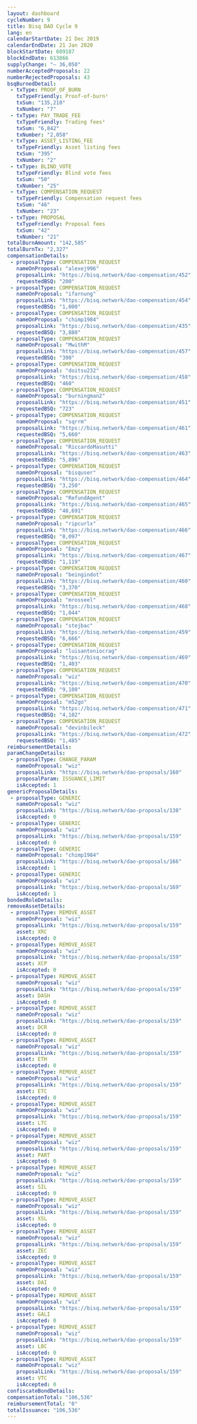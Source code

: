 ```yaml
---
layout: dashboard
cycleNumber: 9
title: Bisq DAO Cycle 9
lang: en
calendarStartDate: 21 Dec 2019
calendarEndDate: 21 Jan 2020
blockStartDate: 609187
blockEndDate: 613866
supplyChange: "— 36,050"
numberAcceptedProposals: 22
numberRejectedProposals: 43
bsqBurnedDetail:
 - txType: PROOF_OF_BURN
   txTypeFriendly: Proof-of-burn¹
   txSum: "135,210"
   txNumber: "7"
 - txType: PAY_TRADE_FEE
   txTypeFriendly: Trading fees²
   txSum: "6,842"
   txNumber: "2,058"
 - txType: ASSET_LISTING_FEE
   txTypeFriendly: Asset listing fees
   txSum: "395"
   txNumber: "2"
 - txType: BLIND_VOTE
   txTypeFriendly: Blind vote fees
   txSum: "50"
   txNumber: "25"
 - txType: COMPENSATION_REQUEST
   txTypeFriendly: Compensation request fees
   txSum: "46"
   txNumber: "23"
 - txType: PROPOSAL
   txTypeFriendly: Proposal fees
   txSum: "42"
   txNumber: "21"
totalBurnAmount: "142,585"
totalBurnTx: "2,327"
compensationDetails: 
 - proposalType: COMPENSATION_REQUEST
   nameOnProposal: "alexej996"
   proposalLink: "https://bisq.network/dao-compensation/452"
   requestedBSQ: "200"
 - proposalType: COMPENSATION_REQUEST
   nameOnProposal: "ifarnung"
   proposalLink: "https://bisq.network/dao-compensation/454"
   requestedBSQ: "1,000"
 - proposalType: COMPENSATION_REQUEST
   nameOnProposal: "chimp1984"
   proposalLink: "https://bisq.network/dao-compensation/435"
   requestedBSQ: "3,880"
 - proposalType: COMPENSATION_REQUEST
   nameOnProposal: "MwithM"
   proposalLink: "https://bisq.network/dao-compensation/457"
   requestedBSQ: "390"
 - proposalType: COMPENSATION_REQUEST
   nameOnProposal: "doitsu232"
   proposalLink: "https://bisq.network/dao-compensation/458"
   requestedBSQ: "460"
 - proposalType: COMPENSATION_REQUEST
   nameOnProposal: "burningman2"
   proposalLink: "https://bisq.network/dao-compensation/451"
   requestedBSQ: "723"
 - proposalType: COMPENSATION_REQUEST
   nameOnProposal: "sqrrm"
   proposalLink: "https://bisq.network/dao-compensation/461"
   requestedBSQ: "5,660"
 - proposalType: COMPENSATION_REQUEST
   nameOnProposal: "RiccardoMasutti"
   proposalLink: "https://bisq.network/dao-compensation/463"
   requestedBSQ: "5,896"
 - proposalType: COMPENSATION_REQUEST
   nameOnProposal: "bisquser"
   proposalLink: "https://bisq.network/dao-compensation/464"
   requestedBSQ: "3,250"
 - proposalType: COMPENSATION_REQUEST
   nameOnProposal: "RefundAgent"
   proposalLink: "https://bisq.network/dao-compensation/465"
   requestedBSQ: "48,691"
 - proposalType: COMPENSATION_REQUEST
   nameOnProposal: "ripcurlx"
   proposalLink: "https://bisq.network/dao-compensation/466"
   requestedBSQ: "8,097"
 - proposalType: COMPENSATION_REQUEST
   nameOnProposal: "Emzy"
   proposalLink: "https://bisq.network/dao-compensation/467"
   requestedBSQ: "1,119"
 - proposalType: COMPENSATION_REQUEST
   nameOnProposal: "beingindot"
   proposalLink: "https://bisq.network/dao-compensation/460"
   requestedBSQ: "3,370"
 - proposalType: COMPENSATION_REQUEST
   nameOnProposal: "mrosseel"
   proposalLink: "https://bisq.network/dao-compensation/468"
   requestedBSQ: "1,044"
 - proposalType: COMPENSATION_REQUEST
   nameOnProposal: "stejbac"
   proposalLink: "https://bisq.network/dao-compensation/459"
   requestedBSQ: "6,666"
 - proposalType: COMPENSATION_REQUEST
   nameOnProposal: "luisantoniocrag"
   proposalLink: "https://bisq.network/dao-compensation/469"
   requestedBSQ: "1,403"
 - proposalType: COMPENSATION_REQUEST
   nameOnProposal: "wiz"
   proposalLink: "https://bisq.network/dao-compensation/470"
   requestedBSQ: "9,100"
 - proposalType: COMPENSATION_REQUEST
   nameOnProposal: "m52go"
   proposalLink: "https://bisq.network/dao-compensation/471"
   requestedBSQ: "4,102"
 - proposalType: COMPENSATION_REQUEST
   nameOnProposal: "devinbileck"
   proposalLink: "https://bisq.network/dao-compensation/472"
   requestedBSQ: "1,485"
reimbursementDetails: 
paramChangeDetails: 
 - proposalType: CHANGE_PARAM
   nameOnProposal: "wiz"
   proposalLink: "https://bisq.network/dao-proposals/160"
   proposalParam: ISSUANCE_LIMIT
   isAccepted: 1
genericProposalDetails: 
 - proposalType: GENERIC
   nameOnProposal: "wiz"
   proposalLink: "https://bisq.network/dao-proposals/138"
   isAccepted: 0
 - proposalType: GENERIC
   nameOnProposal: "wiz"
   proposalLink: "https://bisq.network/dao-proposals/159"
   isAccepted: 0
 - proposalType: GENERIC
   nameOnProposal: "chimp1984"
   proposalLink: "https://bisq.network/dao-proposals/166"
   isAccepted: 1
 - proposalType: GENERIC
   nameOnProposal: "wiz"
   proposalLink: "https://bisq.network/dao-proposals/169"
   isAccepted: 1
bondedRoleDetails: 
removeAssetDetails: 
 - proposalType: REMOVE_ASSET
   nameOnProposal: "wiz"
   proposalLink: "https://bisq.network/dao-proposals/159"
   asset: XRC
   isAccepted: 0
 - proposalType: REMOVE_ASSET
   nameOnProposal: "wiz"
   proposalLink: "https://bisq.network/dao-proposals/159"
   asset: XCP
   isAccepted: 0
 - proposalType: REMOVE_ASSET
   nameOnProposal: "wiz"
   proposalLink: "https://bisq.network/dao-proposals/159"
   asset: DASH
   isAccepted: 0
 - proposalType: REMOVE_ASSET
   nameOnProposal: "wiz"
   proposalLink: "https://bisq.network/dao-proposals/159"
   asset: DCR
   isAccepted: 0
 - proposalType: REMOVE_ASSET
   nameOnProposal: "wiz"
   proposalLink: "https://bisq.network/dao-proposals/159"
   asset: ETH
   isAccepted: 0
 - proposalType: REMOVE_ASSET
   nameOnProposal: "wiz"
   proposalLink: "https://bisq.network/dao-proposals/159"
   asset: ETC
   isAccepted: 0
 - proposalType: REMOVE_ASSET
   nameOnProposal: "wiz"
   proposalLink: "https://bisq.network/dao-proposals/159"
   asset: LTC
   isAccepted: 0
 - proposalType: REMOVE_ASSET
   nameOnProposal: "wiz"
   proposalLink: "https://bisq.network/dao-proposals/159"
   asset: PART
   isAccepted: 0
 - proposalType: REMOVE_ASSET
   nameOnProposal: "wiz"
   proposalLink: "https://bisq.network/dao-proposals/159"
   asset: SIL
   isAccepted: 0
 - proposalType: REMOVE_ASSET
   nameOnProposal: "wiz"
   proposalLink: "https://bisq.network/dao-proposals/159"
   asset: XSL
   isAccepted: 0
 - proposalType: REMOVE_ASSET
   nameOnProposal: "wiz"
   proposalLink: "https://bisq.network/dao-proposals/159"
   asset: ZEC
   isAccepted: 0
 - proposalType: REMOVE_ASSET
   nameOnProposal: "wiz"
   proposalLink: "https://bisq.network/dao-proposals/159"
   asset: DAI
   isAccepted: 0
 - proposalType: REMOVE_ASSET
   nameOnProposal: "wiz"
   proposalLink: "https://bisq.network/dao-proposals/159"
   asset: GALI
   isAccepted: 0
 - proposalType: REMOVE_ASSET
   nameOnProposal: "wiz"
   proposalLink: "https://bisq.network/dao-proposals/159"
   asset: LBC
   isAccepted: 0
 - proposalType: REMOVE_ASSET
   nameOnProposal: "wiz"
   proposalLink: "https://bisq.network/dao-proposals/159"
   asset: VTC
   isAccepted: 0
confiscateBondDetails: 
compensationTotal: "106,536"
reimbursementTotal: "0"
totalIssuance: "106,536"
---
```

